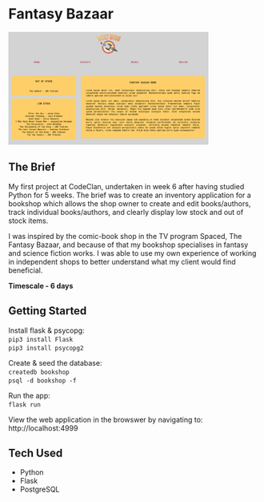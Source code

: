 # Fantasy Bazaar

<img width="400" alt="Fantasy Bazaar homepage showing shop news & stock warnings" src="static/images/home-page.png"></img>
<!-- ![Fantasy Bazaar homepage showing shop news & stock warnings](static/images/home-page.png) -->

## The Brief

My first project at CodeClan, undertaken in week 6 after having studied Python for 5 weeks. The brief was to create an inventory application for a bookshop which allows the shop owner to create and edit books/authors, track individual books/authors, and clearly display low stock and out of stock items.

I was inspired by the comic-book shop in the TV program Spaced, The Fantasy Bazaar, and because of that my bookshop specialises in fantasy and science fiction works. I was able to use my own experience of working in independent shops to better understand what my client would find beneficial. 

**Timescale - 6 days**

## Getting Started

Install flask & psycopg:<br/>
`pip3 install Flask`<br/>
`pip3 install psycopg2`<br/>

Create & seed the database:<br/>
`createdb bookshop`<br/>
`psql -d bookshop -f`<br/>

Run the app:<br/>
`flask run`

View the web application in the browswer by navigating to:<br/>
http://localhost:4999

## Tech Used
- Python
- Flask 
- PostgreSQL
